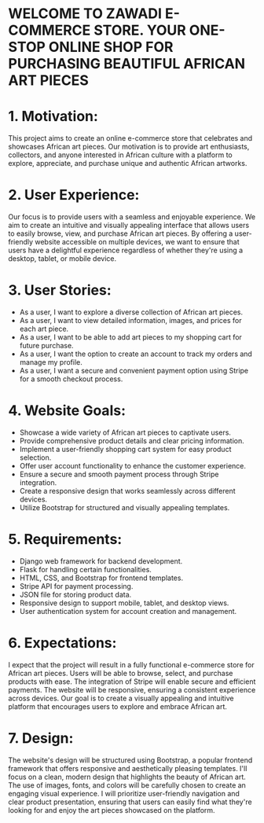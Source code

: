 # WELCOME TO ZAWADI E-COMMERCE STORE. YOUR ONE-STOP ONLINE SHOP FOR PURCHASING BEAUTIFUL AFRICAN ART PIECES

# 1. Motivation:

This project aims to create an online e-commerce store that celebrates and showcases African art pieces. Our motivation is to provide art enthusiasts, collectors, and anyone interested in African culture with a platform to explore, appreciate, and purchase unique and authentic African artworks.

# 2. User Experience:

Our focus is to provide users with a seamless and enjoyable experience. We aim to create an intuitive and visually appealing interface that allows users to easily browse, view, and purchase African art pieces. By offering a user-friendly website accessible on multiple devices, we want to ensure that users have a delightful experience regardless of whether they're using a desktop, tablet, or mobile device.

# 3. User Stories:

- As a user, I want to explore a diverse collection of African art pieces.
- As a user, I want to view detailed information, images, and prices for each art piece.
- As a user, I want to be able to add art pieces to my shopping cart for future purchase.
- As a user, I want the option to create an account to track my orders and manage my profile.
- As a user, I want a secure and convenient payment option using Stripe for a smooth checkout process.

# 4. Website Goals:

- Showcase a wide variety of African art pieces to captivate users.
- Provide comprehensive product details and clear pricing information.
- Implement a user-friendly shopping cart system for easy product selection.
- Offer user account functionality to enhance the customer experience.
- Ensure a secure and smooth payment process through Stripe integration.
- Create a responsive design that works seamlessly across different devices.
- Utilize Bootstrap for structured and visually appealing templates.

# 5. Requirements:

- Django web framework for backend development.
- Flask for handling certain functionalities.
- HTML, CSS, and Bootstrap for frontend templates.
- Stripe API for payment processing.
- JSON file for storing product data.
- Responsive design to support mobile, tablet, and desktop views.
- User authentication system for account creation and management.

# 6. Expectations:

I expect that the project will result in a fully functional e-commerce store for African art pieces. Users will be able to browse, select, and purchase products with ease. The integration of Stripe will enable secure and efficient payments. The website will be responsive, ensuring a consistent experience across devices. Our goal is to create a visually appealing and intuitive platform that encourages users to explore and embrace African art.

# 7. Design:

The website's design will be structured using Bootstrap, a popular frontend framework that offers responsive and aesthetically pleasing templates. I'll focus on a clean, modern design that highlights the beauty of African art. The use of images, fonts, and colors will be carefully chosen to create an engaging visual experience. I will prioritize user-friendly navigation and clear product presentation, ensuring that users can easily find what they're looking for and enjoy the art pieces showcased on the platform.
